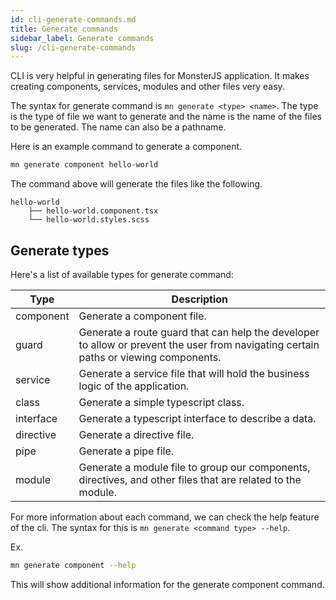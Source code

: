 ```yaml
---
id: cli-generate-commands.md
title: Generate commands
sidebar_label: Generate commands
slug: /cli-generate-commands
---
```


CLI is very helpful in generating files for MonsterJS application.
It makes creating components, services, modules and other files very easy.

The syntax for generate command is `mn generate <type> <name>`. The type is the type of file we want to generate and the name is the name of the files to be generated. The name can also be a pathname.

Here is an example command to generate a component.

```bash
mn generate component hello-world
```

The command above will generate the files like the following.

```
hello-world
    ├── hello-world.component.tsx
    └── hello-world.styles.scss
```

## Generate types

Here's a list of available types for generate command:

| Type | Description |
| --- | --- |
| component     | Generate a component file. |
| guard         | Generate a route guard that can help the developer to allow or prevent the user from navigating certain paths or viewing components. |
| service       | Generate a service file that will hold the business logic of the application. |
| class         | Generate a simple typescript class. |
| interface     | Generate a typescript interface to describe a data. |
| directive     | Generate a directive file. |
| pipe          | Generate a pipe file. |
| module        | Generate a module file to group our components, directives, and other files that are related to the module. |

For more information about each command, we can check the help feature of the cli.
The syntax for this is `mn generate <command type> --help`.

Ex.

```bash
mn generate component --help
```

This will show additional information for the generate component command.
